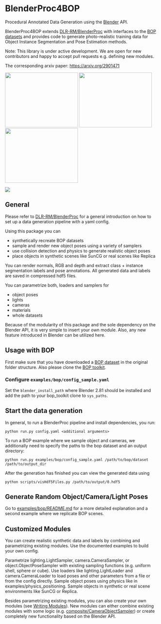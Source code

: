 # BlenderProc4BOP

Procedural Annotated Data Generation using the [Blender](https://www.blender.org/) API.

BlenderProc4BOP extends [DLR-RM/BlenderProc](https://github.com/DLR-RM/BlenderProc) with interfaces to the [BOP datasets](https://bop.felk.cvut.cz/datasets/) and provides code to generate photo-realistic training data for Object Instance Segmentation and Pose Estimation methods. 

Note: This library is under active development. We are open for new contributors and happy to accept pull requests e.g. defining new modules.

The corresponding arxiv paper: https://arxiv.org/2901471

<!-- 
Citation: 
```
@article{blenderproc2019,
	title={},
	author={},
	journal={arXiv preprint arXiv:1910.00199},
	year={2019}
}
``` -->
<img src=examples/bop/icbin.png width="240" height="180"> <img src=examples/bop/tless.png width="240" height="180"> <img src=examples/bop/tless_sample.png width="240" height="180">

![](examples/suncg_basic/output-summary.png)

## General

Please refer to [DLR-RM/BlenderProc](https://github.com/DLR-RM/BlenderProc) for a general introduction on how to set up a data generation pipeline with a yaml config.

Using this package you can 
- synthetically recreate BOP datasets
- sample and render new object poses using a variety of samplers
- use collision detection and physics to generate realistic object poses
- place objects in synthetic scenes like SunCG or real scenes like Replica

You can render normals, RGB and depth and  extract class + instance segmentation labels and pose annotations. All generated data and labels are saved in compressed hdf5 files.

You can parametrize both, loaders and samplers for  
- object poses
- lights
- cameras
- materials
- whole datasets 

Because of the modularity of this package and the sole dependency on the Blender API, it is very simple to insert your own module. Also, any new feature introduced in Blender can be utilized here.

## Usage with BOP

First make sure that you have downloaded a [BOP dataset](https://bop.felk.cvut.cz/datasets/) in the original folder structure. Also please clone the [BOP toolkit](https://github.com/thodan/bop_toolkit).

### Configure `examples/bop/config_sample.yaml`

Set the `blender_install_path` where Blender 2.81 should be installed and add the path to your bop_toolkit clone to `sys_paths`.

## Start the data generation
In general, to run a BlenderProc pipeline and install dependencies, you run:

```
python run.py config.yaml <additional arguments>
```

To run a BOP example where we sample object and cameras, we additionally need to specify the paths to the bop dataset and an output directory:

```
python run.py examples/bop/config_sample.yaml /path/to/bop/dataset /path/to/output_dir
```

After the generation has finished you can view the generated data using

```
python scripts/visHdf5Files.py /path/to/output/0.hdf5

```

## Generate Random Object/Camera/Light Poses

Go to [examples/bop/README.md](examples/bop/README.md) for a more detailed explanation and a second example where we replicate BOP scenes.

## Customized Modules

You can create realistic synthetic data and labels by combining and parametrizing existing modules. Use the documented examples to build your own config.

Parametrize lighting.LightSampler, camera.CameraSampler, or object.ObjectPoseSampler with existing sampling functions (e.g. uniform shell, sphere or cube). Use loaders like lighting.LightLoader and camera.CameraLoader to load poses and other parameters from a file or from the config directly. Sample object poses using physics like in examples/physics_positioning. Sample objects in synthetic or real scene environments like SunCG or Replica.

Besides parametrizing existing modules, you can also create your own modules (see [Writing Modules](https://github.com/DLR-RM/BlenderProc#writing-modules)). New modules can either combine existing modules with some logic (e.g. [composite/CameraObjectSampler](composite/CameraObjectSampler)) or create completely new functionality based on the Blender API.


